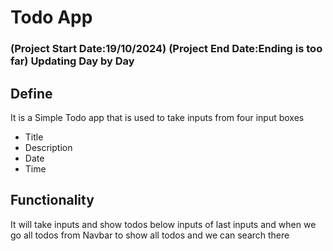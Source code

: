 # Todo App 
### (Project Start Date:19/10/2024)  (Project End Date:Ending is too far) Updating Day by Day

## Define
It is a Simple Todo app that is used to take inputs from four input boxes 
- Title
- Description
- Date
- Time

## Functionality 
It will take inputs and show todos below inputs of last inputs 
and when we go all todos from Navbar to show all todos and we can search there 
